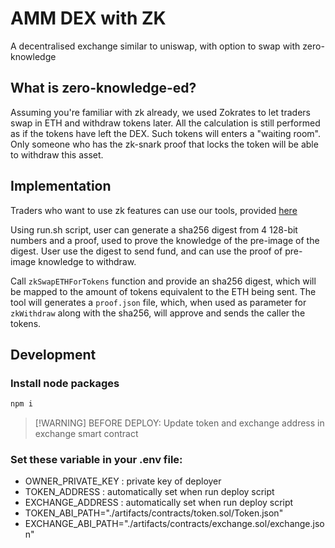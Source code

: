 # AMM DEX with ZK

A decentralised exchange similar to uniswap, with option to swap with zero-knowledge

## What is zero-knowledge-ed?

Assuming you're familiar with zk already, we used Zokrates to let traders swap
in ETH and withdraw tokens later. All the calculation is still performed as if
the tokens have left the DEX.
Such tokens will enters a "waiting room". Only someone who has the zk-snark
proof that locks the token will be able to withdraw this asset.

## Implementation

Traders who want to use zk features can use our tools, provided [here](./zk_app)

Using run.sh script, user can generate a sha256 digest from 4 128-bit numbers
and a proof, used to prove the knowledge of the pre-image of the digest.
User use the digest to send fund, and can use the proof of pre-image knowledge
to withdraw.

Call `zkSwapETHForTokens` function and provide an sha256 digest, which
will be mapped to the amount of tokens equivalent to the ETH being sent.
The tool will generates a `proof.json` file, which, when used as parameter for
`zkWithdraw` along with the sha256, will approve and sends the caller the
tokens.

## Development

### Install node packages

```sh
npm i
```

> [!WARNING] BEFORE DEPLOY:
> Update token and exchange address in exchange smart contract

### Set these variable in your .env file:

- OWNER_PRIVATE_KEY : private key of deployer
- TOKEN_ADDRESS : automatically set when run deploy script
- EXCHANGE_ADDRESS : automatically set when run deploy script
- TOKEN_ABI_PATH="./artifacts/contracts/token.sol/Token.json"
- EXCHANGE_ABI_PATH="./artifacts/contracts/exchange.sol/exchange.json"
